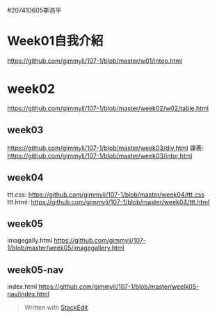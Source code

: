 #207410605李浩平
# Week01自我介紹
https://github.com/gimmyli/107-1/blob/master/w01/inteo.html
# week02
https://github.com/gimmyli/107-1/blob/master/week02/w02/table.html
## week03
https://github.com/gimmyli/107-1/blob/master/week03/div.html
課表:
https://github.com/gimmyli/107-1/blob/master/week03/intor.html
## week04
ttt.css:
https://github.com/gimmyli/107-1/blob/master/week04/ttt.css
ttt.html:
https://github.com/gimmyli/107-1/blob/master/week04/ttt.html
## week05
imagegally.html
https://github.com/gimmyli/107-1/blob/master/week05/imagegallery.html
## week05-nav
index.html
https://github.com/gimmyli/107-1/blob/master/weelk05-nav/index.html
> Written with [StackEdit](https://stackedit.io/).
<!--stackedit_data:
eyJoaXN0b3J5IjpbMTY0Mzc3Nzg2OCwtMjEwNTM0NjQ1MF19
-->